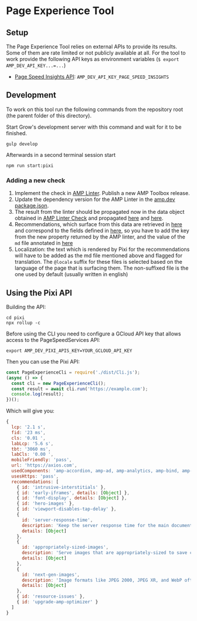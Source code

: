 # Page Experience Tool

## Setup

The Page Experience Tool relies on external APIs to provide its results. Some of them are rate limited or not publicly available at all. For the tool to work provide the following API keys as environment variables (`$ export AMP_DEV_API_KEY...=...`)

- [Page Speed Insights API](https://developers.google.com/speed/docs/insights/v5/get-started): `AMP_DEV_API_KEY_PAGE_SPEED_INSIGHTS`

## Development

To work on this tool run the following commands from the repository root (the parent folder of this directory).

Start Grow's development server with this command and wait for it to be finished.

```
gulp develop
```

Afterwards in a second terminal session start

```
npm run start:pixi
```

### Adding a new check

1. Implement the check in [AMP Linter](https://github.com/ampproject/amp-toolbox/tree/main/packages/linter). Publish a new AMP Toolbox release.
2. Update the dependency version for the AMP Linter in the [amp.dev package.json](https://github.com/ampproject/amp.dev/blob/future/package.json#L60).
3. The result from the linter should be propagated now in the data object obtained in [AMP Linter Check](https://github.com/ampproject/amp.dev/blob/a6cd7e741d83ca5bb19f2a074c2a5d41b64906d6/pixi/backend/api.js#L86) and propagated [here](https://github.com/ampproject/amp.dev/blob/a6cd7e741d83ca5bb19f2a074c2a5d41b64906d6/pixi/src/checks/AmpLinterCheck.js#L108) and [here](https://github.com/ampproject/amp.dev/blob/a6cd7e741d83ca5bb19f2a074c2a5d41b64906d6/pixi/src/ui/PageExperience.js#L236-L249).
4. Recommendations, which surface from this data are retrieved in [here](https://github.com/ampproject/amp.dev/blob/a6cd7e741d83ca5bb19f2a074c2a5d41b64906d6/pixi/src/utils/checkAggregation/recommendations.js#L87) and correspond to the fields defined in [here](https://github.com/ampproject/amp.dev/blob/a6cd7e741d83ca5bb19f2a074c2a5d41b64906d6/pixi/src/utils/checkAggregation/recommendations.js#L19), so you have to add the key from the new property returned by the AMP linter, and the value of the `md` file annotated in [here](https://github.com/ampproject/amp.dev/tree/future/pages/content/pixi/recommendations)
5. Localization: the text which is rendered by Pixi for the recommendations will have to be added as the md file mentioned above and flagged for translation. The `@locale` suffix for these files is selected based on the language of the page that is surfacing them. The non-suffixed file is the one used by default (usually written in english)

## Using the Pixi API

Building the API:

```shell
cd pixi
npx rollup -c
```

Before using the CLI you need to configure a GCloud API key that allows access to the PageSpeedServices API:

```
export AMP_DEV_PIXI_APIS_KEY=YOUR_GCLOUD_API_KEY
```

Then you can use the Pixi API:

```js
const PageExperienceCli = require('./dist/Cli.js');
(async () => {
  const cli = new PageExperienceCli();
  const result = await cli.run('https://example.com');
  console.log(result);
})();
```

Which will give you:

```js
{
  lcp: '2.1 s',
  fid: '23 ms',
  cls: '0.01 ',
  labLcp: '5.6 s',
  tbt: '3060 ms',
  labCls: '0.00 ',
  mobileFriendly: 'pass',
  url: 'https://axios.com',
  usedComponents: 'amp-accordion, amp-ad, amp-analytics, amp-bind, amp-list, amp-mustache, amp-form, amp-lightbox, amp-iframe, amp-jwplayer, amp-social-share',
  usesHttps: 'pass',
  recommendations: [
    { id: 'intrusive-interstitials' },
    { id: 'early-iframes', details: [Object] },
    { id: 'font-display', details: [Object] },
    { id: 'hero-images' },
    { id: 'viewport-disables-tap-delay' },
    {
      id: 'server-response-time',
      description: 'Keep the server response time for the main document short because all other requests depend on it. [Learn more](https://web.dev/time-to-first-byte/).',
      details: [Object]
    },
    {
      id: 'appropriately-sized-images',
      description: 'Serve images that are appropriately-sized to save cellular data and improve load time. [Learn more](https://web.dev/uses-responsive-images/).',
      details: [Object]
    },
    {
      id: 'next-gen-images',
      description: 'Image formats like JPEG 2000, JPEG XR, and WebP often provide better compression than PNG or JPEG, which means faster downloads and less data consumption. [Learn more](https://web.dev/uses-webp-images/).',
      details: [Object]
    },
    { id: 'resource-issues' },
    { id: 'upgrade-amp-optimizer' }
  ]
}
```

